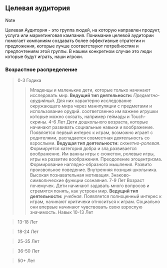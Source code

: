 ## Целевая аудитория
>[!Note]
>Целевая Аудитория - это группа людей, на которую направлен продукт, услуга или маркетинговая кампания. Понимание целевой аудитории помогает компаниям создавать более эффективные стратегии и предложения, которые лучше соответствуют потребностям и предпочтениям этой группы. В нашем конкретном случае это люди которые будут играть, наши игроки.

### Возрастное распределение

>0-3 Годика
>>Младенцы и маленькие дети, которые только начинают исследовать мир.
>> **Ведущий тип деятельности:** *Предметно-орудийный*. Для них характерно исследование окружающего мира через манипуляции с предметами и использование орудий. соответсвенно им важнее игрушки которые можно соязать, например геймады и Touch-скрины.
>4-6 Лет
>>Дети дошкольного возраста, которые начинают развивать социальные навыки и воображение.
>> Появляется первый интерес к играм, возможно играет с родителями, распадается совместная деятельность со взрослыми. **Ведущая тип деятельности:** *сюжетно-ролевая*. Формируется категория добра и зла,развивается воображение. Им важны игры с сюжетом, ролевые игры, игры на развитие воображения. Преодоление эгоцентризма. Формирование наглядно-образного мышления. Развито произвольное поведение. Внутренняя позиция школьника. Высокая познавательная мотивация. Знаково-символические функции сознаяния.
>7-9 Лет
>>Возраст почемучек. Дети начинают задавать много вопросов и стремятся понять, как устроен мир.
>> **Ведущий тип деятельности:** *учебная*. Появляется полноценный интерес к играм, начинают критичеки относиться к играм. Социально они впервые начинают чувствовать свою взрослую значимость. Навык 
>10-13 Лет

>13-18 Лет

>18-24 Лет

>25-35 Лет

>36-50 Лет

>50+ Лет
